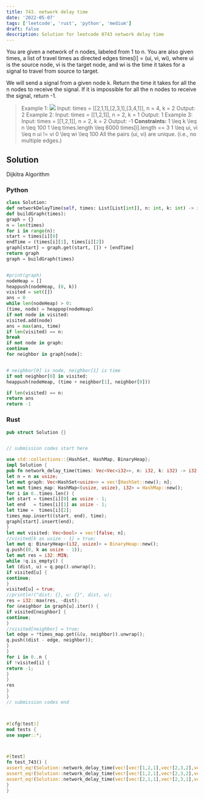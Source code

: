 ```yaml
---
title: 743. network delay time
date: '2022-05-07'
tags: ['leetcode', 'rust', 'python', 'medium']
draft: false
description: Solution for leetcode 0743 network delay time
---
```




You are given a network of n nodes, labeled from 1 to n. You are also given times, a list of travel times as directed edges times[i] <TeX>=</TeX> (ui, vi, wi), where ui is the source node, vi is the target node, and wi is the time it takes for a signal to travel from source to target.

We will send a signal from a given node k. Return the time it takes for all the n nodes to receive the signal. If it is impossible for all the n nodes to receive the signal, return -1.



>   Example 1:
>   ![](https://assets.leetcode.com/uploads/2019/05/23/931_example_1.png)
>   Input: times <TeX>=</TeX> [[2,1,1],[2,3,1],[3,4,1]], n <TeX>=</TeX> 4, k <TeX>=</TeX> 2
>   Output: 2
>   Example 2:
>   Input: times <TeX>=</TeX> [[1,2,1]], n <TeX>=</TeX> 2, k <TeX>=</TeX> 1
>   Output: 1
>   Example 3:
>   Input: times <TeX>=</TeX> [[1,2,1]], n <TeX>=</TeX> 2, k <TeX>=</TeX> 2
>   Output: -1
**Constraints:**
>   	1 <TeX>\leq</TeX> k <TeX>\leq</TeX> n <TeX>\leq</TeX> 100
>   	1 <TeX>\leq</TeX> times.length <TeX>\leq</TeX> 6000
>   	times[i].length <TeX>=</TeX><TeX>=</TeX> 3
>   	1 <TeX>\leq</TeX> ui, vi <TeX>\leq</TeX> n
>   	ui !<TeX>=</TeX> vi
>   	0 <TeX>\leq</TeX> wi <TeX>\leq</TeX> 100
>   	All the pairs (ui, vi) are unique. (i.e., no multiple edges.)


## Solution
Dijkitra Algorithm


### Python
```python
class Solution:
def networkDelayTime(self, times: List[List[int]], n: int, k: int) -> int:
def buildGraph(times):
graph = {}
n = len(times)
for i in range(n):
start = times[i][0]
endTime = (times[i][1], times[i][2])
graph[start] = graph.get(start, []) + [endTime]
return graph
graph = buildGraph(times)


#print(graph)
nodeHeap = []
heappush(nodeHeap, (0, k))
visited = set([])
ans = 0
while len(nodeHeap) > 0:
(time, node) = heappop(nodeHeap)
if not node in visited:
visited.add(node)
ans = max(ans, time)
if len(visited) == n:
break
if not node in graph:
continue
for neighbor in graph[node]:


# neighbor[0] is node, neighbor[1] is time
if not neighbor[0] in visited:
heappush(nodeHeap, (time + neighbor[1], neighbor[0]))

if len(visited) == n:
return ans
return -1
```


### Rust
```rust
pub struct Solution {}


// submission codes start here

use std::collections::{HashSet, HashMap, BinaryHeap};
impl Solution {
pub fn network_delay_time(times: Vec<Vec<i32>>, n: i32, k: i32) -> i32 {
let n = n as usize;
let mut graph: Vec<HashSet<usize>> = vec![HashSet::new(); n];
let mut times_map: HashMap<(usize, usize), i32> = HashMap::new();
for i in 0..times.len() {
let start = times[i][0] as usize - 1;
let end   = times[i][1] as usize - 1;
let time =  times[i][2];
times_map.insert((start, end), time);
graph[start].insert(end);
}
let mut visited: Vec<bool> = vec![false; n];
//visited[k as usize - 1] = true;
let mut q: BinaryHeap<(i32, usize)> = BinaryHeap::new();
q.push((0, k as usize - 1));
let mut res = i32::MIN;
while !q.is_empty() {
let (dist, u) = q.pop().unwrap();
if visited[u] {
continue;
}
visited[u] = true;
//println!("dist: {}, u: {}", dist, u);
res = i32::max(res, -dist);
for &neighbor in graph[u].iter() {
if visited[neighbor] {
continue;
}
//visited[neighbor] = true;
let edge = *times_map.get(&(u, neighbor)).unwrap();
q.push((dist - edge, neighbor));
}
}
for i in 0..n {
if !visited[i] {
return -1;
}
}
res
}
}
// submission codes end



#[cfg(test)]
mod tests {
use super::*;



#[test]
fn test_743() {
assert_eq!(Solution::network_delay_time(vec![vec![1,2,1],vec![2,3,2],vec![1,3,4]], 3, 1), 3);
assert_eq!(Solution::network_delay_time(vec![vec![1,2,1],vec![2,3,2],vec![1,3,2]], 3, 1), 2);
assert_eq!(Solution::network_delay_time(vec![vec![2,1,1],vec![2,3,1],vec![3,4,1]], 4, 2), 2);
}
}

```
